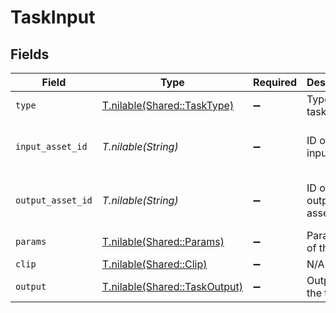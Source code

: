 # TaskInput


## Fields

| Field                                                              | Type                                                               | Required                                                           | Description                                                        | Example                                                            |
| ------------------------------------------------------------------ | ------------------------------------------------------------------ | ------------------------------------------------------------------ | ------------------------------------------------------------------ | ------------------------------------------------------------------ |
| `type`                                                             | [T.nilable(Shared::TaskType)](../../models/shared/tasktype.md)     | :heavy_minus_sign:                                                 | Type of the task                                                   |                                                                    |
| `input_asset_id`                                                   | *T.nilable(String)*                                                | :heavy_minus_sign:                                                 | ID of the input asset                                              | 09F8B46C-61A0-4254-9875-F71F4C605BC7                               |
| `output_asset_id`                                                  | *T.nilable(String)*                                                | :heavy_minus_sign:                                                 | ID of the output asset                                             | 09F8B46C-61A0-4254-9875-F71F4C605BC7                               |
| `params`                                                           | [T.nilable(Shared::Params)](../../models/shared/params.md)         | :heavy_minus_sign:                                                 | Parameters of the task                                             |                                                                    |
| `clip`                                                             | [T.nilable(Shared::Clip)](../../models/shared/clip.md)             | :heavy_minus_sign:                                                 | N/A                                                                |                                                                    |
| `output`                                                           | [T.nilable(Shared::TaskOutput)](../../models/shared/taskoutput.md) | :heavy_minus_sign:                                                 | Output of the task                                                 |                                                                    |
